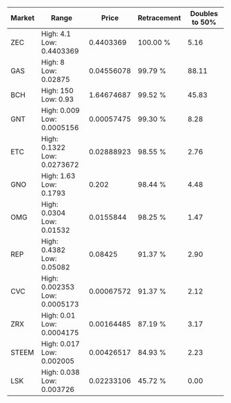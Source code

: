 | Market | Range | Price| Retracement | Doubles to 50% |
| --- | --- | --- | --- | --- |
| ZEC | High: 4.1<br />Low: 0.4403369 | 0.4403369 | 100.00 % | 5.16 |
| GAS | High: 8<br />Low: 0.02875 | 0.04556078 | 99.79 % | 88.11 |
| BCH | High: 150<br />Low: 0.93 | 1.64674687 | 99.52 % | 45.83 |
| GNT | High: 0.009<br />Low: 0.0005156 | 0.00057475 | 99.30 % | 8.28 |
| ETC | High: 0.1322<br />Low: 0.0273672 | 0.02888923 | 98.55 % | 2.76 |
| GNO | High: 1.63<br />Low: 0.1793 | 0.202 | 98.44 % | 4.48 |
| OMG | High: 0.0304<br />Low: 0.01532 | 0.0155844 | 98.25 % | 1.47 |
| REP | High: 0.4382<br />Low: 0.05082 | 0.08425 | 91.37 % | 2.90 |
| CVC | High: 0.002353<br />Low: 0.0005173 | 0.00067572 | 91.37 % | 2.12 |
| ZRX | High: 0.01<br />Low: 0.0004175 | 0.00164485 | 87.19 % | 3.17 |
| STEEM | High: 0.017<br />Low: 0.002005 | 0.00426517 | 84.93 % | 2.23 |
| LSK | High: 0.038<br />Low: 0.003726 | 0.02233106 | 45.72 % | 0.00 |
